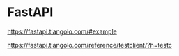 # FastAPI

https://fastapi.tiangolo.com/#example

https://fastapi.tiangolo.com/reference/testclient/?h=testc
